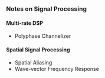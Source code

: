 <h3> Notes on Signal Processing </h3>

<h4> Multi-rate DSP </h4>

- Polyphase Channelizer

<h4> Spatial Signal Processing </h4>

- Spatial Aliasing
- Wave-vector Frequency Response